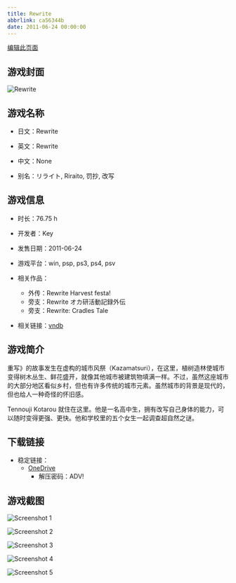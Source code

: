 ```yaml
---
title: Rewrite
abbrlink: ca56344b
date: 2011-06-24 00:00:00
---
```

[编辑此页面](https://github.com/ACG-3/ADV3-source/blob/main/source/_posts/games/Rewrite.md)

## 游戏封面

![Rewrite](https://pan.timero.xyz/d/onedrive/img_lib_001/Rewrite_cover.avif)


## 游戏名称

- 日文：Rewrite
- 英文：Rewrite
- 中文：None

- 别名：リライト, Riraito, 罚抄, 改写


## 游戏信息

- 时长：76.75 h
- 开发者：Key
- 发售日期：2011-06-24
- 游戏平台：win, psp, ps3, ps4, psv
- 相关作品：
   - 外传：Rewrite Harvest festa!
   - 旁支：Rewrite オカ研活動記録外伝
   - 旁支：Rewrite: Cradles Tale

- 相关链接：[vndb](https://vndb.org/v751)


## 游戏简介

重写》的故事发生在虚构的城市风祭（Kazamatsuri），在这里，植树造林使城市变得树木丛生、鲜花盛开，就像其他城市被建筑物填满一样。不过，虽然这座城市的大部分地区看似乡村，但也有许多传统的城市元素。虽然城市的背景是现代的，但也给人一种奇怪的怀旧感。

Tennouji Kotarou 就住在这里。他是一名高中生，拥有改写自己身体的能力，可以随时变得更强、更快。他和学校里的五个女生一起调查超自然之谜。




## 下载链接

- 稳定链接：
    - [OneDrive](https://pan.timero.xyz/onedrive/adv_lib_001/Rewrite)
        - 解压密码：ADV!



## 游戏截图


![Screenshot 1](https://pan.timero.xyz/d/onedrive/img_lib_001/Rewrite_Screenshot_1.avif)

![Screenshot 2](https://pan.timero.xyz/d/onedrive/img_lib_001/Rewrite_Screenshot_2.avif)

![Screenshot 3](https://pan.timero.xyz/d/onedrive/img_lib_001/Rewrite_Screenshot_3.avif)

![Screenshot 4](https://pan.timero.xyz/d/onedrive/img_lib_001/Rewrite_Screenshot_4.avif)

![Screenshot 5](https://pan.timero.xyz/d/onedrive/img_lib_001/Rewrite_Screenshot_5.avif)

